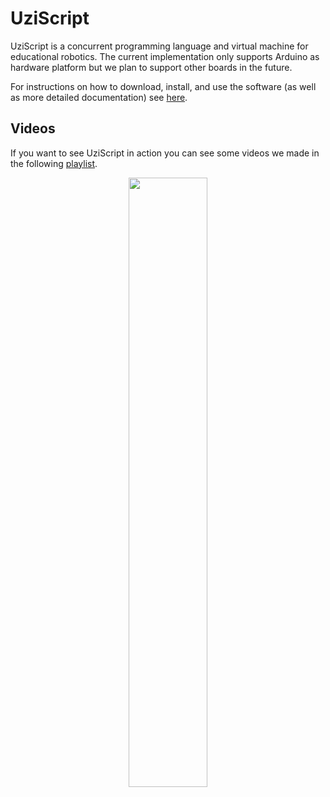 UziScript
=========

UziScript is a concurrent programming language and virtual machine for educational robotics. The current implementation only supports Arduino as hardware platform but we plan to support other boards in the future.

For instructions on how to download, install, and use the software (as well as more detailed documentation) see [here](/docs/README.md).

## Videos

If you want to see UziScript in action you can see some videos we made in the following [playlist](https://www.youtube.com/playlist?list=PL1aXD47455XPWv4rTXQBuHvamCoNUGeke).

<p align="center">  
  <a href="https://www.youtube.com/playlist?list=PL1aXD47455XPWv4rTXQBuHvamCoNUGeke">
    <img width="50%" src="http://img.youtube.com/vi/2gO58-qDmf8/0.jpg">  
  </a>
</p>
